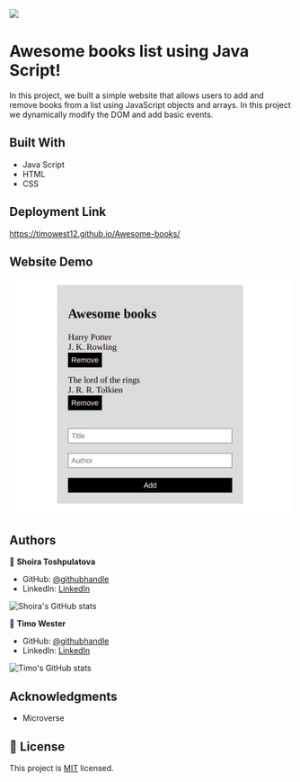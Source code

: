 ![](https://img.shields.io/badge/Microverse-blueviolet)

# Awesome books list using Java Script!

In this project, we built a simple website that allows users to add and remove books from a list using JavaScript objects and arrays. In this project we dynamically modify the DOM and add basic events.

## Built With

- Java Script
- HTML
- CSS

## Deployment Link

https://timowest12.github.io/Awesome-books/

## Website Demo

![Website demo](Demo.jpg)

## Authors

👤 **Shoira Toshpulatova**

- GitHub: [@githubhandle](https://github.com/shoirata)
- LinkedIn: [LinkedIn](https://www.linkedin.com/in/shoira-tashpulatova-bab4a7122/)

![Shoira's GitHub stats](https://github-readme-stats.vercel.app/api?username=shoirata&count_private=true&theme=dark&show_icons=true)

👤 **Timo Wester**

- GitHub: [@githubhandle](https://github.com/Timowest12)
- LinkedIn: [LinkedIn](https://www.linkedin.com/in/timo-wester-6a0282a7/)

![Timo's GitHub stats](https://github-readme-stats.vercel.app/api?username=Timowest12&count_private=true&theme=dark&show_icons=true)

## Acknowledgments

- Microverse

## 📝 License

This project is [MIT](./MIT) licensed.
